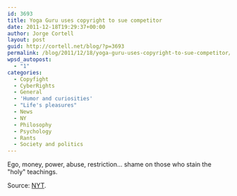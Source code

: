 ```yaml
---
id: 3693
title: Yoga Guru uses copyright to sue competitor
date: 2011-12-18T19:29:37+00:00
author: Jorge Cortell
layout: post
guid: http://cortell.net/blog/?p=3693
permalink: /blog/2011/12/18/yoga-guru-uses-copyright-to-sue-competitor/
wpsd_autopost:
  - "1"
categories:
  - Copyfight
  - CyberRights
  - General
  - 'Humor and curiosities'
  - "Life's pleasures"
  - News
  - NY
  - Philosophy
  - Psychology
  - Rants
  - Society and politics
---
```

Ego, money, power, abuse, restriction... shame on those who stain the "holy" teachings.

Source: <a title="New York Times" href="http://query.nytimes.com/gst/fullpage.html?res=9C02E6D81439F931A35751C1A9679D8B63&ref=yoga" target="_blank">NYT</a>.